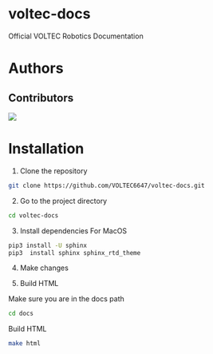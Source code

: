 # voltec-docs

Official VOLTEC Robotics Documentation

# Authors

## Contributors

<a href="https://github.com/andromedahelix/voltec-docs/graphs/contributors">
  <img src="https://contrib.rocks/image?repo=andromedahelix/voltec-docs" />
</a>

# Installation
1. Clone the repository
```bash
git clone https://github.com/VOLTEC6647/voltec-docs.git
```

2. Go to the project directory
```bash
cd voltec-docs
```

3. Install dependencies
For MacOS
```bash
pip3 install -U sphinx 
pip3  install sphinx sphinx_rtd_theme
```

4. Make changes

5. Build HTML

Make sure you are in the docs path
```bash
cd docs
```

Build HTML
```bash
make html
```
